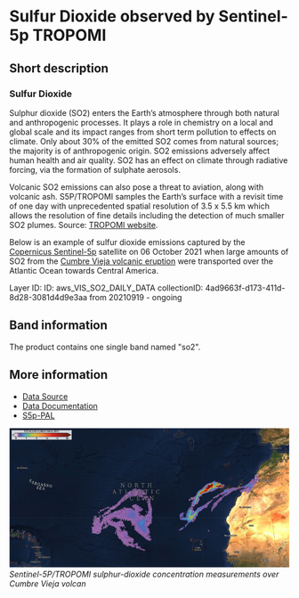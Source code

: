 # Sulfur Dioxide observed by Sentinel-5p TROPOMI

## Short description

### Sulfur Dioxide 
Sulphur dioxide (SO2) enters the Earth’s atmosphere through both natural and anthropogenic processes. It plays a role in chemistry on a local and global scale and its impact ranges from short term pollution to effects on climate. Only about 30% of the emitted SO2 comes from natural sources; the majority is of anthropogenic origin. SO2 emissions adversely affect human health and air quality. SO2 has an effect on climate through radiative forcing, via the formation of sulphate aerosols.

Volcanic SO2 emissions can also pose a threat to aviation, along with volcanic ash. S5P/TROPOMI samples the Earth’s surface with a revisit time of one day with unprecedented spatial resolution of 3.5 x 5.5 km which allows the resolution of fine details including the detection of much smaller SO2 plumes. Source: [TROPOMI website](http://www.tropomi.eu/data-products/sulphur-dioxide).

Below is an example of sulfur dioxide emissions captured by the [Copernicus Sentinel-5p](https://sentinel.esa.int/web/sentinel/missions/sentinel-5p) satellite on 06 October 2021 when large amounts of SO2 from the [Cumbre Vieja volcanic eruption](https://www.esa.int/ESA_Multimedia/Images/2021/10/La_Palma_lava_flows_into_the_sea#.YiYvOOYIkkQ.link) were transported over the Atlantic Ocean towards Central America.

Layer ID:
ID: aws_VIS_SO2_DAILY_DATA
collectionID: 4ad9663f-d173-411d-8d28-3081d4d9e3aa
from 20210919 - ongoing

## Band information

The product contains one single band named "so2".

## More information

- [Data Source](http://www.tropomi.eu/data-products/sulphur-dioxide)
- [Data Documentation]( http://www.tropomi.eu)
- [S5p-PAL](https://maps.s5p-pal.com/)

![Sulfur Dioxide  products](so2.png)<br>
*Sentinel-5P/TROPOMI sulphur-dioxide concentration measurements over Cumbre Vieja volcan*
